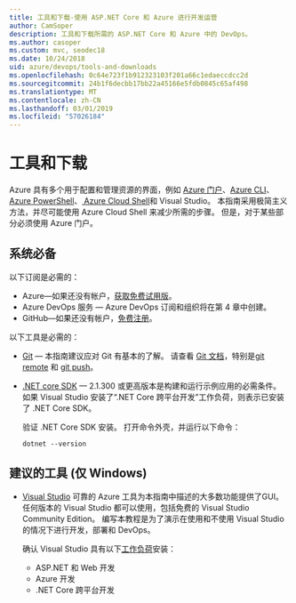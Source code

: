 ```yaml
---
title: 工具和下载-使用 ASP.NET Core 和 Azure 进行开发运营
author: CamSoper
description: 工具和下载所需的 ASP.NET Core 和 Azure 中的 DevOps。
ms.author: casoper
ms.custom: mvc, seodec18
ms.date: 10/24/2018
uid: azure/devops/tools-and-downloads
ms.openlocfilehash: 0c64e723f1b912323103f201a66c1edaeccdcc2d
ms.sourcegitcommit: 24b1f6decbb17bb22a45166e5fdb0845c65af498
ms.translationtype: MT
ms.contentlocale: zh-CN
ms.lasthandoff: 03/01/2019
ms.locfileid: "57026184"
---
```

# <a name="tools-and-downloads"></a>工具和下载

Azure 具有多个用于配置和管理资源的界面，例如 [Azure 门户](https://portal.azure.com)、[Azure CLI](/cli/azure/)、[Azure PowerShell](/powershell/azure/overview)、[ Azure Cloud Shell](https://shell.azure.com/bash)和 Visual Studio。 本指南采用极简主义方法，并尽可能使用 Azure Cloud Shell 来减少所需的步骤。 但是，对于某些部分必须使用 Azure 门户。

## <a name="prerequisites"></a>系统必备

以下订阅是必需的：

* Azure&mdash;如果还没有帐户，[获取免费试用版](https://azure.microsoft.com/free/)。
* Azure DevOps 服务 &mdash; Azure DevOps 订阅和组织将在第 4 章中创建。
* GitHub&mdash;如果还没有帐户，[免费注册](https://github.com/join)。

以下工具是必需的：

* [Git](https://git-scm.com/downloads) &mdash; 本指南建议应对 Git 有基本的了解。 请查看 [Git 文档](https://git-scm.com/doc)，特别是[git remote](https://git-scm.com/docs/git-remote) 和 [git push](https://git-scm.com/docs/git-push)。
* [.NET core SDK](https://www.microsoft.com/net/download/) &mdash; 2.1.300 或更高版本是构建和运行示例应用的必需条件。 如果 Visual Studio 安装了“.NET Core 跨平台开发”工作负荷，则表示已安装了 .NET Core SDK。

    验证 .NET Core SDK 安装。 打开命令外壳，并运行以下命令：

    ```console
    dotnet --version
    ```

## <a name="recommended-tools-windows-only"></a>建议的工具 (仅 Windows)

* [Visual Studio](https://www.visualstudio.com/) 可靠的 Azure 工具为本指南中描述的大多数功能提供了GUI。 任何版本的 Visual Studio 都可以使用，包括免费的 Visual Studio Community Edition。 编写本教程是为了演示在使用和不使用 Visual Studio 的情况下进行开发，部署和 DevOps。

  确认 Visual Studio 具有以下[工作负荷](/visualstudio/install/modify-visual-studio)安装：

  * ASP.NET 和 Web 开发
  * Azure 开发
  * .NET Core 跨平台开发

